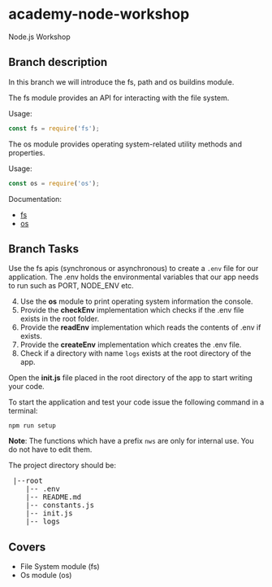 # academy-node-workshop

Node.js Workshop

## Branch description

In this branch we will introduce the fs, path and os buildins module.


The fs module provides an API for interacting with the file system.

Usage:

```js
const fs = require('fs');
```

The os module provides operating system-related utility methods and properties.

Usage:

```js
const os = require('os');
```

Documentation:

* [fs](https://nodejs.org/dist/latest-v13.x/docs/api/fs.html#fs_file_system)
* [os](https://nodejs.org/api/os.html#os_os)

## Branch Tasks

Use the fs apis (synchronous or asynchronous) to create a `.env` file for our application. The .env holds the environmental variables that our app needs to run such as PORT, NODE_ENV etc. 

4. Use the **os** module to print operating system information the console.
2. Provide the **checkEnv** implementation which checks if the .env file exists in the root folder.
3. Provide the **readEnv** implementation which reads the contents of .env if exists.
4. Provide the **createEnv** implementation which creates the .env file.
5. Check if a directory with name `logs` exists at the root directory of the app.

Open the **init.js** file placed in the root directory of the app to start writing your code.

To start the application and test your code issue the following command in a terminal:

```
npm run setup
```

**Note**: The functions which have a prefix `nws` are only for internal use. You do not have to edit them.

The project directory should be:

 <pre>
 |--root
    |-- .env
    |-- README.md
    |-- constants.js
    |-- init.js
    |-- logs
</pre>

## Covers

- File System module (fs)
- Os module (os)
